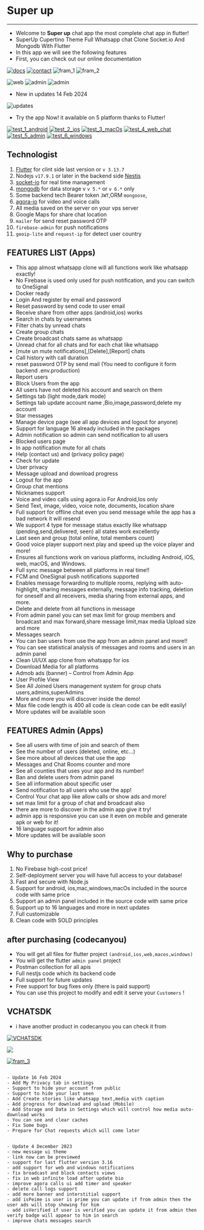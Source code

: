 # Super up

---

- Welcome to **Super up** chat app the most complete chat app in flutter!
- SuperUp Cupertino Theme Full Whatsapp chat Clone Socket.io And Mongodb With Flutter
- In this app we will see the following features
- First, you can check out our online documentation

[![docs](https://github.com/hatemragab/v_chat_sdk/assets/37384769/d60ae209-ec42-4e47-ad12-44b901daf883)](https://super-up.github.io/super_up_docs/docs/intro)
[![contact](https://github.com/hatemragab/v_chat_sdk/assets/37384769/0e94b63c-125f-44c4-8088-71ecfd182fbf)](https://super-up.github.io/super_up_docs/docs/support)
![fram_1](https://github.com/hatemragab/v_chat_sdk/assets/37384769/bddb6fa8-188e-4cfd-a6a9-9f10c8a7e5b9)
![fram_2](https://github.com/hatemragab/v_chat_sdk/assets/37384769/40e65ed5-13dd-46a8-a09d-eedf63882d46)

![web](https://github.com/hatemragab/v_chat_sdk/assets/37384769/3aa3cfd3-b877-4ca7-8e3c-6781e3ca5462)
![admin](https://github.com/hatemragab/v_chat_sdk/assets/37384769/67d49a6a-ff03-4099-b7f0-05097bdc1069)
![admin](https://github.com/hatemragab/v_chat_sdk/assets/37384769/243a9312-1370-4428-a8b8-e6412417980a)


- New in updates 14 Feb 2024

![updates](https://github.com/hatemragab/v_chat_sdk/assets/37384769/585cd0d2-3041-45b0-aaee-55bb3ae43e5e)


- Try the app Now! it available on 5 platform thanks to Flutter!

[![test_1_android](https://github.com/hatemragab/v_chat_sdk/assets/37384769/2e950620-1c10-4253-8944-881bb448d559)](https://play.google.com/store/apps/details?id=com.superup.online)
[![test_2_ios](https://github.com/hatemragab/v_chat_sdk/assets/37384769/ccbbfeeb-eecd-45b4-bf68-9325af0c50d6)](https://apps.apple.com/us/app/super-up/id6445877902)
[![test_3_macOs](https://github.com/hatemragab/v_chat_sdk/assets/37384769/77bfa5ae-d52b-4243-88f6-186f06460315)](https://apps.apple.com/us/app/super-up/id6445877902?mt=12)
[![test_4_web_chat](https://github.com/hatemragab/v_chat_sdk/assets/37384769/c7abc29c-3a34-4181-830c-61a72e6f17fe)](https://web.superupdev.online)
[![test_5_admin](https://github.com/hatemragab/v_chat_sdk/assets/37384769/97ac93e0-d210-49bd-8930-47b1daa43b2d)](https://admin.superupdev.online/)
[![test_6_windows](https://github.com/hatemragab/v_chat_sdk/assets/37384769/3719f39a-662d-43f2-abda-003391bbc231)](https://apps.microsoft.com/detail/9PMDVDSG91F1?hl=en-eg)

## Technologist

1. [Flutter](https://flutter.dev) for clint side last version or `v 3.13.7`
2. Nodejs `v17.9.1` or later in the backend side  [Nestjs](https://nestjs.com)
3. [socket-io](https://socket.io) for real time management
4. [mongodb](https://www.mongodb.com) for data storage v `v 5.*` or `v 6.*` only
5. Some backend tech Bearer token `JWT`,ORM `mongoose`,
6. [agora-io](https://www.agora.io) for video and voice calls
7. All media saved on the server on your vps server
8. Google Maps for share chat location
9. `mailer` for send reset password OTP
10. `firebase-admin` for push notifications
11. `geoip-lite` and `request-ip` for detect user country

## FEATURES LIST (Apps)

- This app almost whatsapp clone will all functions work like whatsapp exactly!
- No Firebase is used only used for push notification, and you can switch to OneSignal
- Docker ready
- Login And register by email and password
- Reset password by send code to user email
- Receive share from other apps (android,ios) works
- Search in chats by usernames
- Filter chats by unread chats
- Create group chats
- Create broadcast chats same as whatsapp
- Unread chat for all chats and for each chat like whatsapp
- [mute un mute notifications],[Delete],[Report] chats
- Call history with call duration
- reset password OTP by send mail (You need to configure it form backend .env.production)
- Report users
- Block Users from the app
- All users have not deleted his account and search on them
- Settings tab (light mode,dark mode)
- Settings tab update account name ,Bio,image,password,delete my account
- Star messages
- Manage device page (see all app devices and logout for anyone)
- Support for language 16 already included in the packages
- Admin notification so admin can send notification to all users
- Blocked users page
- In app notification mute for all chats
- Help (contact us) and (privacy policy page)
- Check for update
- User privacy 
- Message upload and download progress
- Logout for the app
- Group chat mentions
- Nicknames support
- Voice and video calls using agora.io For Android,Ios only
- Send Text, image, video, voice note, documents, location share
- Full support for offline chat even you send message while the app has a bad network it will resend
- We support 4 type for message status exactly like whatsapp (pending,send,delivered, seen) all states work excellently
- Last seen and group (total online, total members count)
- Good voice player support next play and speed up the voice player and more!
- Ensures all functions work on various platforms, including Android, iOS, web, macOS, and Windows.
- Full sync message between all platforms in real time!!
- FCM and OneSignal push notifications supported
- Enables message forwarding to multiple rooms, replying with auto-highlight, sharing messages externally, message info
  tracking, deletion for oneself and all receivers, media sharing from external apps, and more.
- Delete and delete from all functions in message
- From admin panel you can set max limit for group members and broadcast and max forward,share message limit,max media
  Upload size and more
- Messages search
- You can ban users from use the app from an admin panel and more!!
- You can see statistical analysis of messages and rooms and users in an admin panel
- Clean UI/UX app clone from whatsapp for ios
- Download Media for all platforms
- Admob ads (banner) – Control from Admin App
- User Profile View
- See All Joined Users management system for group chats users,admins,superAdmins
- More and more you will discover inside the demo!
- Max file code length is 400 all code is clean code can be edit easily!
- More updates will be available soon

## FEATURES Admin (Apps)

- See all users with time of join and search of them
- See the number of users (deleted, online, etc...)
- See more about all devices that use the app
- Messages and Chat Rooms counter and more
- See all counties that uses your app and its number!
- Ban and delete users from admin panel
- See all information about specific user
- Send notification to all users who use the app!
- Control Your chat app like allow calls or show ads and more!
- set max limit for a group of chat and broadcast also
- there are more to discover in the admin app give it try!
- admin app is responsive you can use it even on mobile and generate apk or web for it!
- 16 language support for admin also
- More updates will be available soon

## Why to purchase

1. No Firebase high-cost price!
2. Self-deployment server you will have full access to your database!
3. Fast and secure with Node.js
4. Support for android, ios,mac,windows,macOs included in the source code with same price
5. Support an admin panel included in the source code with same price
6. Support up to 16 languages and more in next updates
7. Full customizable
8. Clean code with SOLD principles

## after purchasing (codecanyou)

- You will get all files for flutter project `(android,ios,web,macos,windows)`
- You will get the flutter `admin panel` project
- Postman collection for all apis
- Full nestjs code which its backend code
- Full support for future updates
- Free support for bug fixes only (there is paid support)
- You can use this project to modify and edit it serve your `Customers` !

## VCHATSDK

- i have another product in codecanyou you can check it from

[![VCHATSDK](https://github.com/hatemragab/v_chat_sdk/assets/37384769/63458339-18a4-4e2a-aa3c-ad527ed48edc)](https://codecanyon.net/item/flutter-chat-app-with-node-js-and-socket-io-mongo-db/reviews/26142700)

[![](https://github.com/hatemragab/v_chat_sdk/assets/37384769/d34777a0-23f7-443c-9f47-285b4280361b)](https://github.com/hatemragab)

[![fram_3](https://github.com/hatemragab/v_chat_sdk/assets/37384769/4fcf14fc-0df9-4548-a42b-e65a6c383a7e)](https://super-up.github.io/super_up_docs/docs/support/#lets-launch-your-chat-app-together)

<pre><code>
- Update 16 Feb 2024  
- Add My Privacy tab in settings 
- Support to hide your account from public 
- Support to hide your last seen
- Add Create stories like whatsapp text,media with caption
- Add progress for download and upload (Mobile)
- Add Storage and Data in Settings which will control how media auto-download works 
- You can see and clear caches 
- Fix Some bugs
- Prepare for Chat requests which will come later
</code></pre>
<pre><code>
- Update 4 December 2023  
- new message ui theme
- link now can be previewed 
- support for last flutter version 3.16
- add support for web and windows notifications 
- fix broadcast and block contacts views 
- fix in web infinite load after update bio
- improve agora calls ui add timer and speaker 
- delete call logs support 
- add more banner and interstitial support 
- add isPeime is user is prime you can update if from admin then the user ads will stop showing for him
- add isVerified if user is verified you can update it from admin then verify badge will appear to him in search 
- improve chats messages search 
</code></pre>